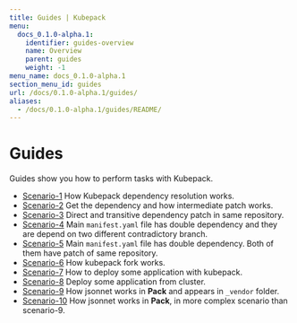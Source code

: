 ```yaml
---
title: Guides | Kubepack
menu:
  docs_0.1.0-alpha.1:
    identifier: guides-overview
    name: Overview
    parent: guides
    weight: -1
menu_name: docs_0.1.0-alpha.1
section_menu_id: guides
url: /docs/0.1.0-alpha.1/guides/
aliases:
  - /docs/0.1.0-alpha.1/guides/README/
---
```


# Guides

Guides show you how to perform tasks with Kubepack.

- [Scenario-1](/docs/guides/scenario-1.md) How Kubepack dependency resolution works.
- [Scenario-2](/docs/guides/scenario-2.md) Get the dependency and how intermediate patch works.
- [Scenario-3](/docs/guides/scenario-3.md) Direct and transitive dependency patch in same repository. 
- [Scenario-4](/docs/guides/scenario-4.md) Main `manifest.yaml` file has double dependency and they are depend on two different contradictory branch. 
- [Scenario-5](/docs/guides/scenario-5.md) Main `manifest.yaml` file has double dependency. Both of them have patch of same repository.
- [Scenario-6](/docs/guides/scenario-6.md) How kubepack fork works. 
- [Scenario-7](/docs/guides/scenario-7.md) How to deploy some application with kubepack.
- [Scenario-8](/docs/guides/scenario-8.md) Deploy some application from cluster.
- [Scenario-9](/docs/guides/scenario-9.md) How jsonnet works in **Pack** and appears in `_vendor` folder.
- [Scenario-10](/docs/guides/scenario-10.md) How jsonnet works in **Pack**, in more complex scenario than scenario-9.
